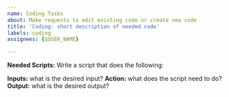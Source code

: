 ```yaml
---
name: Coding Tasks
about: Make requests to edit existing code or create new code
title: 'Coding: short description of needed code'
labels: coding
assignees: {$USER_NAME}

---
```


**Needed Scripts:** Write a script that does the following:

**Inputs:** what is the desired input?
**Action:** what does the script need to do?
**Output:** what is the desired output?
